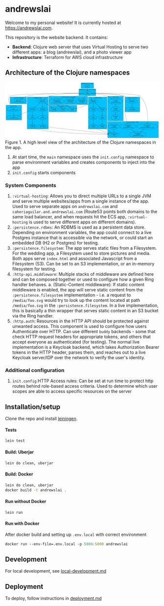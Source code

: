# andrewslai

Welcome to my personal website! It is currently hosted at https://andrewslai.com.  

This repository is the website backend. It contains:

- **Backend**: Clojure web server that uses Virtual Hosting to serve two different apps: 
               a blog (andrewslai), and a photo viewer app  
- **Infrastructure**: Terraform for AWS cloud infrastructure  

## Architecture of the Clojure namespaces

![Architecture](2022-09-13-architecture.svg)
Figure 1. A high level view of the architecture of the Clojure namespaces in the app.

1. At start time, the `main` namespace uses the `init.config` namespace to parse
   environment variables and creates components to inject into the app
2. `init.config` starts components

### System Components
1. `:virtual-hosting`: Allows you to direct multiple URLs to a single JVM and
   serve multiple websites/apps from a single instance of the app. Used to serve
   separate apps on `andrewslai.com` and `caheriaguilar.and.andrewslai.com`
   (Route53 points both domains to the same load balancer, and when requests hit
   the ECS app, `:virtual-hosting` is used to serve different apps on different
   domains).
2. `:persistence.rdbms`: An RDBMS is used as a persistent data store. Depending
   on environment variables, the app could connect to a live Postgres instance
   that is accessible via the network, or could start an embedded DB (H2 or
   Postgres) for testing.
3. `:persistence.filesystem`: The app serves static files from a Filesystem.
   For the wedding app, a Filesystem used to store pictures and media. Both apps
   serve `index.html` and associated Javascript from a Filesystem (S3). Can be
   set to an S3 implementation, or an in-memory filesystem for testing.
4. `:http-api.middleware`: Multiple stacks of middleware are defined here and
   can be composed together or used to configure how a given Ring handler
   behaves.
   a. (Static-Content middleware): If static content middleware is enabled, the
       app will serve static content from the `:persistence.filesystem`
       implementation - i.e. a request to `/media/foo.svg` would try to look up
       the content located at path `/media/foo.svg` in the `:persistence.filesystem`.
       In a live implementation, this is basically a thin wrapper that serves
       static content in an S3 bucket via the Ring handler.
5. `:http.auth`: Resources in the HTTP API should be protected against unwanted
   access. This component is used to configure how users Authenticate over HTTP.
   Can use different `buddy` backends - some that check HTTP request headers for
   appropriate tokens, and others that accept everyone as authenticated (for
   testing). The normal live implementation is a Keycloak backend, which takes
   Authorization Bearer tokens in the HTTP header, parses them, and reaches out
   to a live Keycloak server/IDP over the network to verify the user's identity.

### Additional configuration
1. `init.config` HTTP Access rules: Can be set at run time to protect http
   routes behind role-based access criteria. Used to determine which user scopes
   are able to access specific resources on the server

## Installation/setup
Clone the repo and install [leiningen](https://leiningen.org/).  

#### Tests
```bash
lein test

```

#### Build: Uberjar
```bash
lein do clean, uberjar
```

#### Build: Docker
```bash
lein do clean, uberjar
docker build -t andrewslai .
```

#### Run without Docker
``` clojure
lein run
```

#### Run with Docker
After docker build and setting up `.env.local` with correct environment

``` clojure
docker run --env-file=.env.local -p 5000:5000 andrewslai
```

## Development
For local development, see [local-development.md](./docs/local-development.md)

## Deployment
To deploy, follow instructions in [deployment.md](./docs/deployment.md)
